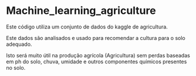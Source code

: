 # Machine_learning_agriculture

Este código utiliza um conjunto de dados do kaggle de agricultura.

Este dados são analisados e usado para recomendar a cultura para o solo adequado. 

Isto será muito útil na produção agrícola (Agricultura) sem perdas baseadas em ph do solo, chuva, umidade e outros componentes químicos presentes no solo.
